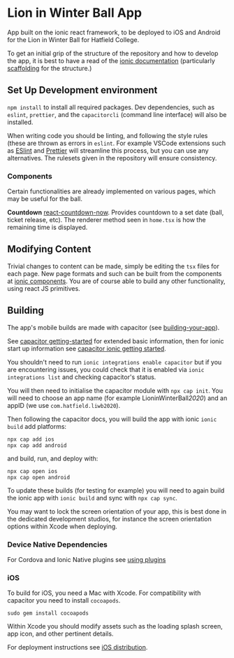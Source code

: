 # Lion in Winter Ball App
App built on the ionic react framework, to be deployed to iOS and Android for the Lion in Winter Ball for Hatfield College.

To get an initial grip of the structure of the repository and how to develop the app, it is best to have a read of the [ionic documentation](https://ionicframework.com/docs/intro) (particularly [scaffolding](https://ionicframework.com/docs/building/scaffolding) for the structure.) 

## Set Up Development environment
`npm install` to install all required packages. 
Dev dependencies, such as `eslint`, `prettier`, and the `capacitorcli` (command line interface) will also be installed. 

When writing code you should be linting, and following the style rules (these are thrown as errors in `eslint`. For example VSCode extensions such as [ESlint](https://marketplace.visualstudio.com/items?itemName=dbaeumer.vscode-eslint) and [Prettier](https://marketplace.visualstudio.com/items?itemName=esbenp.prettier-vscode) will streamline this process, but you can use any alternatives. The rulesets given in the repository will ensure consistency.

### Components
Certain functionalities are already implemented on various pages, which may be useful for the ball.

**Countdown** [react-countdown-now](https://www.npmjs.com/package/react-countdown-now). Provides countdown to a set date (ball, ticket release, etc). The renderer method seen in `home.tsx` is how the remaining time is displayed.

## Modifying Content
Trivial changes to content can be made, simply be editing the `tsx` files for each page. New page formats and such can be built from the components at [ionic components](https://ionicframework.com/docs/components). You are of course able to build any other functionality, using react JS primitives.

## Building
The app's mobile builds are made with capacitor (see [building-your-app](https://capacitor.ionicframework.com/docs/basics/building-your-app)).

See [capacitor getting-started](https://capacitor.ionicframework.com/docs/getting-started) for extended basic information, then for ionic start up information see [capacitor ionic getting started](https://capacitor.ionicframework.com/docs/getting-started/with-ionic/).

You shouldn't need to run `ionic integrations enable capacitor` but if you are encountering issues, you could check that it is enabled via `ionic integrations list` and checking capacitor's status.

You will then need to initialise the capacitor module with `npx cap init`. You will need to choose an app name (for example LioninWinterBall*2020*) and an appID (we use `com.hatfield.liwb2020`).

Then following the capacitor docs, you will build the app with ionic `ionic build` add platforms:
```
npx cap add ios
npx cap add android
```
and build, run, and deploy with:
```
npx cap open ios
npx cap open android
```

To update these builds (for testing for example) you will need to again build the ionic app with `ionic build` and sync with `npx cap sync`.

You may want to lock the screen orientation of your app, this is best done in the dedicated development studios, for instance the screen orientation options within Xcode when deploying.

### Device Native Dependencies
For Cordova and Ionic Native plugins see [using plugins](https://capacitor.ionicframework.com/docs/cordova/using-cordova-plugins/)

### iOS
To build for iOS, you need a Mac with Xcode.
For compatibility with capacitor you need to install `cocoapods`.
```
sudo gem install cocoapods 
```

Within Xcode you should modify assets such as the loading splash screen, app icon, and other pertinent details.

For deployment instructions see [iOS distribution](https://www.joshmorony.com/deploying-capacitor-applications-to-ios-development-distribution/).
